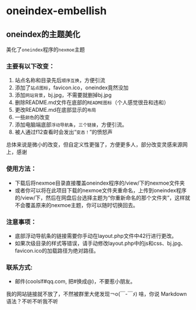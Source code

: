 # oneindex-embellish
## oneindex的主题美化
美化了`oneindex`程序的`nexmoe`主题

### 主要有以下改变：

1. 站点名称和目录先后`顺序互换`，方便引流
2. 添加了`站点图标`，favicon.ico，oneindex竟然没加
3. 添加`网站背景`，bj.jpg，不需要就删掉bj.jpg
4. 删除README.md文件在底部的`README图标`（个人感觉很丑和违和）
5. 更改README.md在底部显示的`布局`
6. 一些`颜色`的改变
7. 添加电脑端底部`浮动导航条`，`三个链接`，方便引流。
8. 被人通过f12查看时会发出“`变态！`”的愤怒声

总体来说是微小的改变，但自定义性更强了，方便更多人，部分改变灵感来源网上，感谢

### 使用方法：
* 下载后将nexmoe目录直接覆盖oneindex程序的/view/下的nexmoe文件夹
* 或者你可以将在此项目下载的nexmoe文件夹重命名，上传到oneindex程序的/view/下，然后在网盘后台选择主题为“你重新命名的那个文件夹”，这样就不会覆盖原来的nexmoe主题，你可以随时切换回去。

### 注意事项：
* 底部浮动导航条的链接需要你手动在layout.php文件中42行进行更改。
* 如果次级目录的样式等错误，请手动修改layout.php中的js和css、bj.jpg、favicon.ico的加载路径为绝对路径。

### 联系方式:
* 邮件(coolslf#qq.com, 把#换成@)，不要惹小朋友。

我的网站链接就不放了，不然被群里大佬发现￢o(￣-￣ﾒ)
啥，你说 Markdown 语法？不听不听我不听
